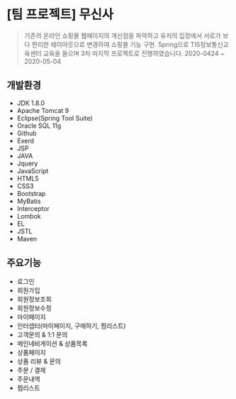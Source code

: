 # [팀 프로젝트] 무신사
> 기존의 온라인 쇼핑몰 웹페이지의 개선점을 파악하고 유저의 입장에서 서로가 보다 편리한 레이아웃으로 변경하여 쇼핑몰 기능 구현.
> Spring으로 TIS정보통신교육센터 교육을 들으며 3차 마지막 프로젝트로 진행하였습니다.
> 2020-0424 ~ 2020-05-04

## 개발환경
* JDK 1.8.0
* Apache Tomcat 9
* Eclipse(Spring Tool Suite)
* Oracle SQL 11g
* Github
* Exerd
* JSP
* JAVA
* Jquery
* JavaScript
* HTML5
* CSS3
* Bootstrap
* MyBatis
* Interceptor
* Lombok
* EL
* JSTL
* Maven

## 주요기능
* 로그인
* 회원가입
* 회원정보조회
* 회원정보수정
* 마이페이지
* 인터셉터(마이페이지, 구매하기, 찜리스트)
* 고객문의 & 1:1 문의
* 메인네비게이션 & 상품목록
* 상품페이지
* 상품 리뷰 & 문의
* 주문 / 결제
* 주문내역
* 찜리스트
